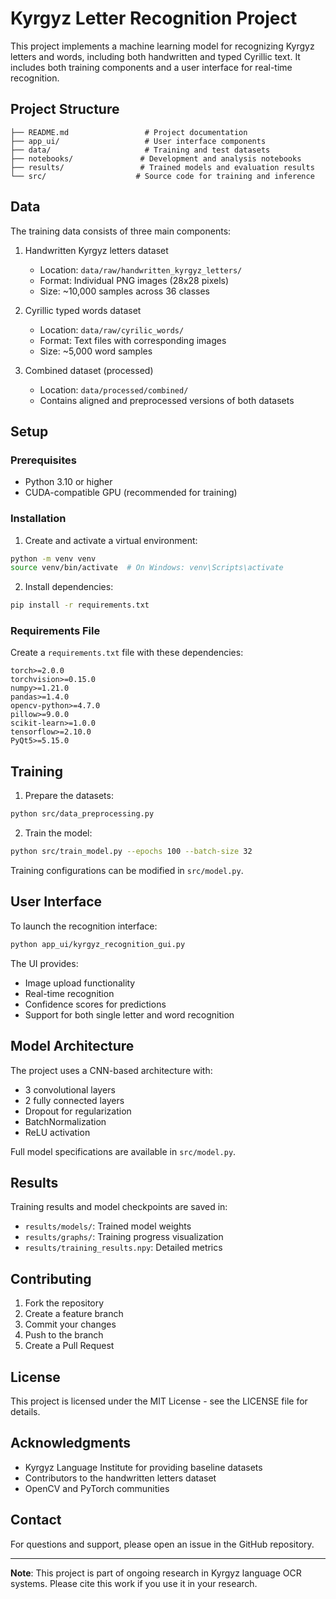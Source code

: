 # Kyrgyz Letter Recognition Project

This project implements a machine learning model for recognizing Kyrgyz letters and words, including both handwritten and typed Cyrillic text. It includes both training components and a user interface for real-time recognition.

## Project Structure

```
├── README.md                 # Project documentation
├── app_ui/                   # User interface components
├── data/                     # Training and test datasets
├── notebooks/               # Development and analysis notebooks
├── results/                 # Trained models and evaluation results
└── src/                    # Source code for training and inference
```

## Data

The training data consists of three main components:
1. Handwritten Kyrgyz letters dataset
   - Location: `data/raw/handwritten_kyrgyz_letters/`
   - Format: Individual PNG images (28x28 pixels)
   - Size: ~10,000 samples across 36 classes

2. Cyrillic typed words dataset
   - Location: `data/raw/cyrilic_words/`
   - Format: Text files with corresponding images
   - Size: ~5,000 word samples

3. Combined dataset (processed)
   - Location: `data/processed/combined/`
   - Contains aligned and preprocessed versions of both datasets

## Setup

### Prerequisites
- Python 3.10 or higher
- CUDA-compatible GPU (recommended for training)

### Installation

1. Create and activate a virtual environment:
```bash
python -m venv venv
source venv/bin/activate  # On Windows: venv\Scripts\activate
```

2. Install dependencies:
```bash
pip install -r requirements.txt
```

### Requirements File
Create a `requirements.txt` file with these dependencies:

```
torch>=2.0.0
torchvision>=0.15.0
numpy>=1.21.0
pandas>=1.4.0
opencv-python>=4.7.0
pillow>=9.0.0
scikit-learn>=1.0.0
tensorflow>=2.10.0
PyQt5>=5.15.0
```

## Training

1. Prepare the datasets:
```bash
python src/data_preprocessing.py
```

2. Train the model:
```bash
python src/train_model.py --epochs 100 --batch-size 32
```

Training configurations can be modified in `src/model.py`.

## User Interface

To launch the recognition interface:

```bash
python app_ui/kyrgyz_recognition_gui.py
```

The UI provides:
- Image upload functionality
- Real-time recognition
- Confidence scores for predictions
- Support for both single letter and word recognition

## Model Architecture

The project uses a CNN-based architecture with:
- 3 convolutional layers
- 2 fully connected layers
- Dropout for regularization
- BatchNormalization
- ReLU activation

Full model specifications are available in `src/model.py`.

## Results

Training results and model checkpoints are saved in:
- `results/models/`: Trained model weights
- `results/graphs/`: Training progress visualization
- `results/training_results.npy`: Detailed metrics

## Contributing

1. Fork the repository
2. Create a feature branch
3. Commit your changes
4. Push to the branch
5. Create a Pull Request

## License

This project is licensed under the MIT License - see the LICENSE file for details.

## Acknowledgments

- Kyrgyz Language Institute for providing baseline datasets
- Contributors to the handwritten letters dataset
- OpenCV and PyTorch communities

## Contact

For questions and support, please open an issue in the GitHub repository.

---

**Note**: This project is part of ongoing research in Kyrgyz language OCR systems. Please cite this work if you use it in your research.
